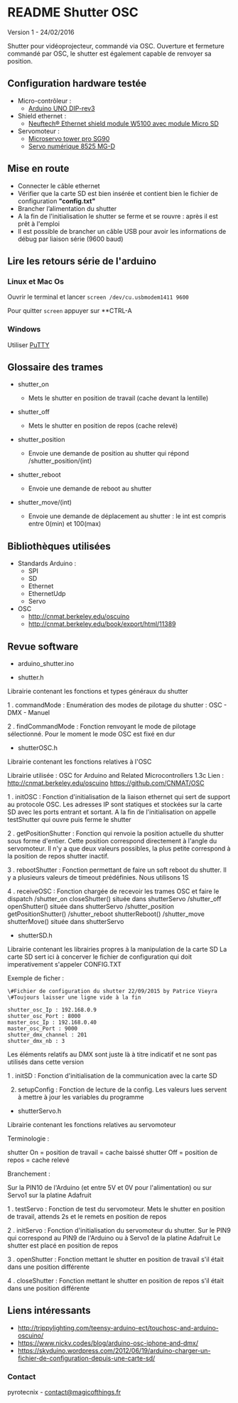 # README Shutter OSC
Version 1 - 24/02/2016


Shutter pour vidéoprojecteur, commandé via OSC.
Ouverture et fermeture commandé par OSC, le shutter est également capable de renvoyer sa position.


## Configuration hardware testée

* Micro-contrôleur :
	* [Arduino UNO DIP-rev3](http://boutique.semageek.com/fr/2-arduino-uno-dip-rev3-7640152110092.html)
* Shield ethernet :
	* [Neuftech® Ethernet shield module W5100 avec module Micro SD](http://www.amazon.fr/dp/B00PQA6G8O/ref=sr_ph?ie=UTF8&qid=1456398408&sr=1&keywords=neuftech)
* Servomoteur :
	* [Microservo tower pro SG90](http://boutique.semageek.com/fr/104-micro-servo-tower-pro-sg90.html)
	* [Servo numérique 8525 MG-D](http://www.a2pro-online.com/servo-numerique-7525-mg-d.html)


## Mise en route ##

* Connecter le câble ethernet
* Vérifier que la carte SD est bien insérée et contient bien le fichier de configuration **"config.txt"**
* Brancher l’alimentation du shutter
* A la fin de l'initialisation le shutter se ferme et se rouvre : après il est prêt à l'emploi
* Il est possible de brancher un câble USB pour avoir les informations de débug par liaison série (9600 baud)

## Lire les retours série de l'arduino ##

### Linux et Mac Os ###

Ouvrir le terminal et lancer `screen /dev/cu.usbmodem1411 9600`

Pour quitter `screen` appuyer sur **CTRL-A

### Windows ###

Utiliser [PuTTY](http://www.putty.org/)

## Glossaire des trames ##

* shutter_on
	* Mets le shutter en position de travail (cache devant la lentille)
* shutter_off
	* Mets le shutter en position de repos (cache relevé)

* shutter_position
	* Envoie une demande de position au shutter qui répond /shutter_position/(int)

* shutter_reboot
	* Envoie une demande de reboot au shutter

* shutter_move/(int)
	* Envoie une demande de déplacement au shutter : le int est compris entre 0(min) et 100(max)

## Bibliothèques utilisées ##
* Standards Arduino :
	* SPI
	* SD
	* Ethernet
	* EthernetUdp
	* Servo
* OSC
	* http://cnmat.berkeley.edu/oscuino
	* http://cnmat.berkeley.edu/book/export/html/11389

## Revue software ##

 * arduino_shutter.ino

 * shutter.h

 Librairie contenant les fonctions et types généraux du shutter

 1 . commandMode : Enumération des modes de pilotage du shutter : OSC - DMX - Manuel

 2 . findCommandMode : Fonction renvoyant le mode de pilotage sélectionné. Pour le moment le mode OSC est fixé en dur


 * shutterOSC.h

 Librairie contenant les fonctions relatives à l'OSC

 Librairie utilisée : OSC for Arduino and Related Microcontrollers 1.3c
 Lien : http://cnmat.berkeley.edu/oscuino
 			 https://github.com/CNMAT/OSC

 1 . initOSC : Fonction d'initialisation de la liaison ethernet qui sert de support au protocole OSC.
 							Les adresses IP sont statiques et stockées sur la carte SD avec les ports entrant et sortant.
 							A la fin de l'initialisation on appelle testShutter qui ouvre puis ferme le shutter

 2 . getPositionShutter : Fonction qui renvoie la position actuelle du shutter sous forme d'entier.
 												 Cette position correspond directement à l'angle du servomoteur. Il n'y a
 												 que deux valeurs possibles, la plus petite correspond à la position de repos
 												 shutter inactif.

 3 . rebootShutter : Fonction permettant de faire un soft reboot du shutter. Il y a plusieurs valeurs de timeout prédéfinies. Nous utilisons 1S

 4 . receiveOSC : Fonction chargée de recevoir les trames OSC et faire le dispatch
 									/shutter_on       closeShutter()  située dans shutterServo
 									/shutter_off      openShutter()   située dans shutterServo
 									/shutter_position getPositionShutter()
 									/shutter_reboot   shutterReboot()
 									/shutter_move     shutterMove() située dans shutterServo

 * shutterSD.h

 Librairie contenant les librairies propres à la manipulation de la carte SD
 La carte SD sert ici à concerver le fichier de configuration qui doit imperativement s'appeler CONFIG.TXT

 Exemple de ficher :

	\#Fichier de configuration du shutter 22/09/2015 by Patrice Vieyra
	\#Toujours laisser une ligne vide à la fin

	shutter_osc_Ip : 192.168.0.9
	shutter_osc_Port : 8000
	master_osc_Ip : 192.168.0.40
	master_osc_Port : 9000
	shutter_dmx_channel : 201
	shutter_dmx_nb : 3


 Les éléments relatifs au DMX sont juste là à titre indicatif et ne sont pas utilisés dans cette version

 1 . initSD : Fonction d'initialisation de la communication avec la carte SD

 2. setupConfig : Fonction de lecture de la config. Les valeurs lues servent à mettre à jour les variables du programme

 * shutterServo.h

 Librairie contenant les fonctions relatives au servomoteur

 Terminologie :

 shutter On = position de travail = cache baissé
 shutter Off = position de repos = cache relevé

 Branchement :

 Sur la PIN10 de l'Arduino (et entre 5V et 0V pour l'alimentation) ou sur Servo1 sur la platine Adafruit

 1 . testServo : Fonction de test du servomoteur. Mets le shutter en position de travail, attends 2s et le remets en position de repos

 2 . initServo : Fonction d'initialisation du servomoteur du shutter. Sur le PIN9 qui correspond au PIN9 de l'Arduino ou à Servo1 de la platine Adafruit
 							 Le shutter est placé en position de repos

 3 . openShutter : Fonction mettant le shutter en position de travail s'il était dans une position différente

 4 . closeShutter : Fonction mettant le shutter en position de repos s'il était dans une position différente


## Liens intéressants ##

* http://trippylighting.com/teensy-arduino-ect/touchosc-and-arduino-oscuino/
* https://www.nickv.codes/blog/arduino-osc-iphone-and-dmx/
* https://skyduino.wordpress.com/2012/06/19/arduino-charger-un-fichier-de-configuration-depuis-une-carte-sd/

### Contact ###

pyrotecnix - contact@magicofthings.fr
